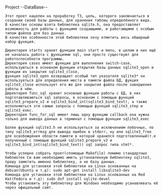 Project --DataBase--

    Этот проет нацелен на проработку ТЗ, цель, которого заключаеться в создании своей базы данных, для хранения таблиц определённого вида.
    В качестве основы взята библиотека sqlite.h, она предоставляет возможность для работы с функцимя создающими, и работающими с особым типом файлов для баз данных.
    В качестве особенности этой библиотеки хочу отметить весь обширный набор функция.

    Директория starts хранит функции main start и menu, в целом в них ещё не началась работа с функциями sql, они просто существуют для работоспособноти программы.
    Директория cases имеет функции для выполнения switch-case, используються в основном функции открытия базы данных sqlite3_open и функции их закрытия sqlite3_close,
    функция sqlite3_open возвращает особый тип указателя sqlite3* он используеться для определения места в памяти файла БД, фукция sqlite3_close использует его же для закрытия файла после завершения работы в нём.
    Директория func_sql хранит основные функции работы с БД, в них подготавливаються sql запросы, в основном с помощью функций sqlite3_prepare_v2 и sqlite3_bind_int(sqlite3_bind_text), а также исполняються эти самые запросы с помощью функций sqlite3_step и sqlite3_exec.
    Директория func_for_sql имеет лишь одну функцию callback она нужна только для вывода данных в терминал с помощью функции sqlite3_exec

    Более фукнций sqlite3.h не используеться за исключением побочных, по типу sqlite3_errmsg для вывода ошибок в stderr, ну или sqlite3_free для освобождения области памяти в которой хранился подготовленный(т.е полученный с помощью функций sqlite3_prepare_v2 и sqlite3_bind_int(sqlite3_bind_text)) sql запрос типа stmt*.

    Чтобы успешно собрать проет(спомощью Makefile) помимо стандартных библиотек Си вам необходимо иметь установленную библиотеку sqlite3, прошу заметить именно библиотеку, а не базу данных.
    Команда для установки этой библиотеки на Linux основанных на debian(Ubuntu и т.д): sudo apt-get install libsqlite3-dev
    Команда для установки этой библиотеки на Linux основанных на Red Hat(Fedora и т.д): sudo dnf install sqlite-devel
    Чтобы установить эту библиотеку для Windows необходимо усанавливать её через офицальный сайт.